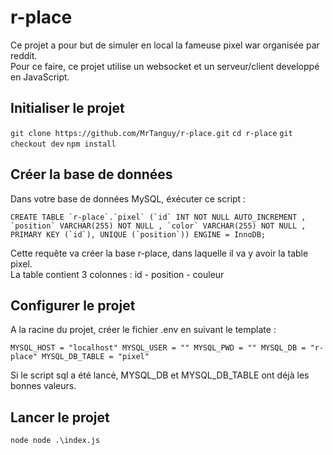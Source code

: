 # r-place

Ce projet a pour but de simuler en local la fameuse pixel war organisée par reddit. <br>
Pour ce faire, ce projet utilise un websocket et un serveur/client developpé en JavaScript.

## Initialiser le projet 

`git clone https://github.com/MrTanguy/r-place.git` 
`cd r-place`
`git checkout dev`
`npm install`

## Créer la base de données

Dans votre base de données MySQL, éxécuter ce script : 

```
CREATE TABLE `r-place`.`pixel` (`id` INT NOT NULL AUTO_INCREMENT , `position` VARCHAR(255) NOT NULL , `color` VARCHAR(255) NOT NULL , PRIMARY KEY (`id`), UNIQUE (`position`)) ENGINE = InnoDB;
```

Cette requête va créer la base r-place, dans laquelle il va y avoir la table pixel. <br>
La table contient 3 colonnes : id - position - couleur

## Configurer le projet 

A la racine du projet, créer le fichier .env en suivant le template : 

`
MYSQL_HOST = "localhost"
MYSQL_USER = ""
MYSQL_PWD = ""
MYSQL_DB = "r-place"
MYSQL_DB_TABLE = "pixel"
`

Si le script sql a été lancé, MYSQL_DB et MYSQL_DB_TABLE ont déjà les bonnes valeurs.

## Lancer le projet 

`node node .\index.js`



